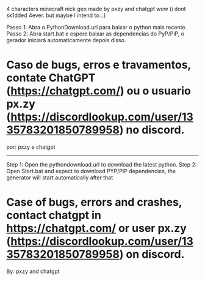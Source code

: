 4 characters minecraft nick gen made by pxzy and chatgpt wow (i dont sk1dded 4ever. but maybe I intend to...)


Passo 1: Abra o PythonDownload.url para baixar o python mais recente.
Passo 2: Abra start.bat e espere baixar as dependencias do PyP/PiP, o gerador iniciará automaticamente depois disso.

# Caso de bugs, erros e travamentos, contate ChatGPT (https://chatgpt.com/) ou o usuario px.zy (https://discordlookup.com/user/1335783201850789958) no discord. #

por: pxzy e chatgpt

-----------------

Step 1: Open the pythondownload.url to download the latest python. 
Step 2: Open Start.bat and expect to download PYP/PIP dependencies, the generator will start automatically after that. 

# Case of bugs, errors and crashes, contact chatgpt in https://chatgpt.com/ or user px.zy (https://discordlookup.com/user/1335783201850789958) on discord. # 

By: pxzy and chatgpt
